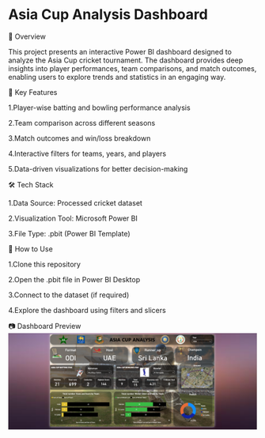 # Asia Cup Analysis Dashboard

📌 Overview

This project presents an interactive Power BI dashboard designed to analyze the Asia Cup cricket tournament. The dashboard provides deep insights into player performances, team comparisons, and match outcomes, enabling users to explore trends and statistics in an engaging way.

🎯 Key Features

1.Player-wise batting and bowling performance analysis

2.Team comparison across different seasons

3.Match outcomes and win/loss breakdown

4.Interactive filters for teams, years, and players

5.Data-driven visualizations for better decision-making

🛠️ Tech Stack

1.Data Source: Processed cricket dataset

2.Visualization Tool: Microsoft Power BI

3.File Type: .pbit (Power BI Template)


🚀 How to Use

1.Clone this repository

2.Open the .pbit file in Power BI Desktop

3.Connect to the dataset (if required)

4.Explore the dashboard using filters and slicers

📷 Dashboard Preview
![Asia Cup Dashboard](https://github.com/sarthakghodmare/ASIA-CUP-DASHBOARD/blob/main/ASIA%20CUP%20DASHBOARD%20SANPSHOT.png)

